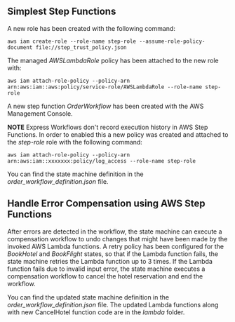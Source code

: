 ## Simplest Step Functions

A new role has been created with the following command:

```shell
aws iam create-role --role-name step-role --assume-role-policy-document file://step_trust_policy.json
```

The managed _AWSLambdaRole_ policy has been attached to the new role with:

```shell
aws iam attach-role-policy --policy-arn arn:aws:iam::aws:policy/service-role/AWSLambdaRole --role-name step-role
```

A new step function _OrderWorkflow_ has been created with the AWS Management Console.

**NOTE** Express Workflows don't record execution history in AWS Step Functions.
In order to enabled this a new policy was created and attached to the _step-role_ role with the following command:

```shell
aws iam attach-role-policy --policy-arn arn:aws:iam::xxxxxxx:policy/log_access --role-name step-role
```

You can find the state machine definition in the _order_workflow_definition.json_ file.

## Handle Error Compensation using AWS Step Functions

After errors are detected in the workflow, the state machine can execute a compensation workflow to undo changes that might have been made by the invoked AWS Lambda functions.
A retry policy has been configured for the _BookHotel_ and _BookFlight_ states, so that if the Lambda function fails, the state machine retries the Lambda function up to 3 times.
If the Lambda function fails due to invalid input error, the state machine executes a compensation workflow to cancel the hotel reservation and end the workflow.

You can find the updated state machine definition in the _order_workflow_definition.json_ file.
The updated Lambda functions along with new CancelHotel function code are in the _lambda_ folder.
